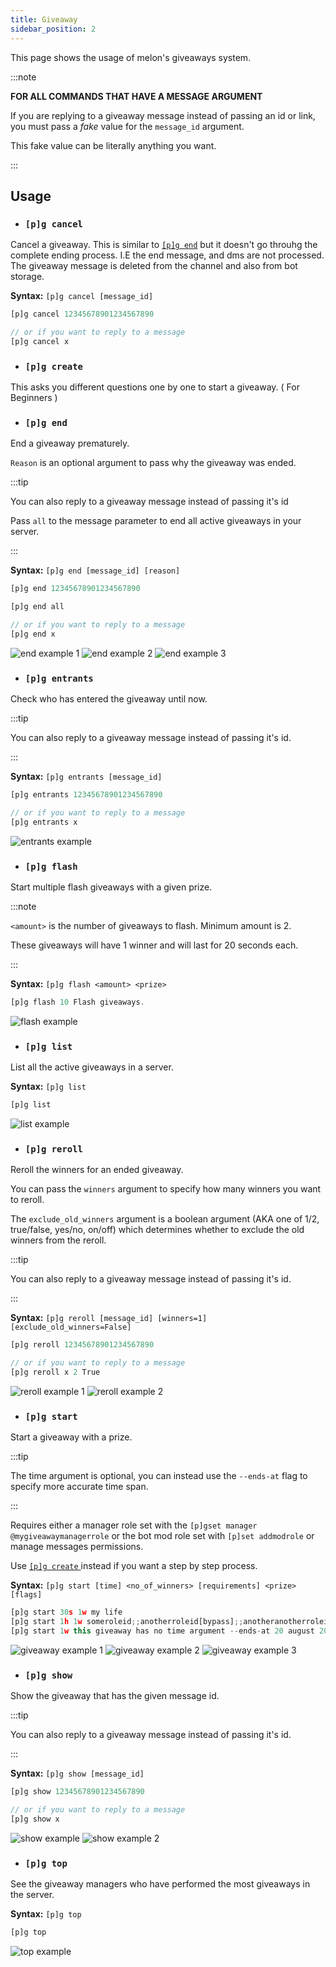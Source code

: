 ```yaml
---
title: Giveaway
sidebar_position: 2
---
```


This page shows the usage of melon's giveaways system.

:::note

**FOR ALL COMMANDS THAT HAVE A MESSAGE ARGUMENT**

If you are replying to a giveaway message instead of passing an id or link, you must pass a *fake* value for the `message_id` argument.

This fake value can be literally anything you want.

:::

## Usage

* ### `[p]g cancel`

Cancel a giveaway. This is similar to [`[p]g end`](/docs/giveaways/giveaway#pg-end) but it doesn't go throuhg the complete ending process.
I.E the end message, and dms are not processed. The giveaway message is deleted from the channel and also from bot storage.

**Syntax:** `[p]g cancel [message_id]`

```js title="Example:"
[p]g cancel 12345678901234567890

// or if you want to reply to a message
[p]g cancel x
```

* ### `[p]g create`

This asks you different questions one by one to start a giveaway. ( For Beginners )

* ### `[p]g end`

End a giveaway prematurely.

`Reason` is an optional argument to pass why the giveaway was ended.

:::tip

You can also reply to a giveaway message instead of passing it's id

Pass `all` to the message parameter to end all active giveaways in your server.

:::

**Syntax:** `[p]g end [message_id] [reason]`

```js title="Example:"
[p]g end 12345678901234567890

[p]g end all

// or if you want to reply to a message
[p]g end x
```

![end example 1](https://shoot-up-a.school/BdUQJISoFbe6Yopi/cPvc_93a.png)
![end example 2](https://shoot-up-a.school/A1G3GPdWJUUOmC3F/3ALpVtg0.png)
![end example 3](https://shoot-up-a.school/-_228E40OdfGZ4sm/dK1WGg3t.png)

* ### `[p]g entrants`

Check who has entered the giveaway until now.

:::tip

You can also reply to a giveaway message instead of passing it's id.

:::

**Syntax:** `[p]g entrants [message_id]`

```js title="Example:"
[p]g entrants 12345678901234567890

// or if you want to reply to a message
[p]g entrants x
```

![entrants example](https://shoot-up-a.school/VAHqPgrYfD3tJrEe/2qTU6V_N.png)

* ### `[p]g flash`

Start multiple flash giveaways with a given prize.

:::note

`<amount>` is the number of giveaways to flash. Minimum amount is 2.

These giveaways will have 1 winner and will last for 20 seconds each.

:::

**Syntax:** `[p]g flash <amount> <prize>`

```js title="Example:"
[p]g flash 10 Flash giveaways.
```

![flash example](https://shoot-up-a.school/mlHBDHGuSzw_LgHS/1QcIo50Z.png)

* ### `[p]g list`

List all the active giveaways in a server.

**Syntax:** `[p]g list`

```js title="Example:"
[p]g list
```

![list example](https://shoot-up-a.school/21VmjQ3-5UZ7Jrtz/oAZXI-vc.png)

* ### `[p]g reroll`

Reroll the winners for an ended giveaway.

You can pass the `winners` argument to specify how many winners you want to reroll.

The `exclude_old_winners` argument is a boolean argument (AKA one of 1/2, true/false, yes/no, on/off) which determines whether to exclude the old winners from the reroll.

:::tip

You can also reply to a giveaway message instead of passing it's id.

:::

**Syntax:** `[p]g reroll [message_id] [winners=1] [exclude_old_winners=False]`

```js title="Example:"
[p]g reroll 12345678901234567890

// or if you want to reply to a message
[p]g reroll x 2 True
```

![reroll example 1](https://shoot-up-a.school/93xv4HL39wB6el2k/jImqBj6r.png)
![reroll example 2](https://shoot-up-a.school/8JtNJRCXgfDLXqP5/FSs84QWp.png)

* ### `[p]g start`

Start a giveaway with a prize.

:::tip

The time argument is optional, you can instead use the `--ends-at` flag to specify more accurate time span.

:::

Requires either a manager role set with the `[p]gset manager @mygiveawaymanagerrole` or the bot mod role set with `[p]set addmodrole` or manage messages permissions.

Use [ `[p]g create` ](/docs/giveaways/giveaway#pg-create) instead if you want a step by step process.

**Syntax:** `[p]g start [time] <no_of_winners> [requirements] <prize> [flags]`

```js title="Example:"
[p]g start 30s 1w my life
[p]g start 1h 1w someroleid;;anotherroleid[bypass];;anotheranotherroleid[blacklist] ok boomer
[p]g start 1w this giveaway has no time argument --ends-at 20 august 2022 12am UTC --msg but has the '--ends-at' flag
```

![giveaway example 1](https://shoot-up-a.school/CTvo0a-L3E3BfiVN/pFNjgYsY.png)
![giveaway example 2](https://shoot-up-a.school/ThjuFFFSlvaBlGQf/1Qn1nqem.png)
![giveaway example 3](https://shoot-up-a.school/l9osDs7JEIHcOIoI/5H7opVWS.png)

* ### `[p]g show`

Show the giveaway that has the given message id.

:::tip

You can also reply to a giveaway message instead of passing it's id.

:::

**Syntax:** `[p]g show [message_id]`

```js title="Example:"
[p]g show 12345678901234567890

// or if you want to reply to a message
[p]g show x
```

![show example](https://shoot-up-a.school/9S37-MhaIFmmxuUK/KbB4qE75.png)
![show example 2](https://shoot-up-a.school/NX2gus_zUcgrML3n/O7bNip1W.png)

* ### `[p]g top`

See the giveaway managers who have performed the most giveaways in the server.

**Syntax:** `[p]g top`

```js title="Example:"
[p]g top
```

![top example](https://shoot-up-a.school/QyGdYOaXmcGHBY7t/s4duauQj.png)